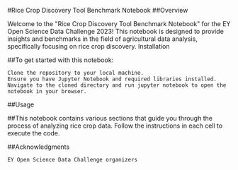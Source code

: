 #Rice Crop Discovery Tool Benchmark Notebook
##Overview

Welcome to the "Rice Crop Discovery Tool Benchmark Notebook" for the EY Open Science Data Challenge 2023! This notebook is designed to provide insights and benchmarks in the field of agricultural data analysis, specifically focusing on rice crop discovery.
Installation

##To get started with this notebook:

    Clone the repository to your local machine.
    Ensure you have Jupyter Notebook and required libraries installed.
    Navigate to the cloned directory and run jupyter notebook to open the notebook in your browser.

##Usage

##This notebook contains various sections that guide you through the process of analyzing rice crop data. Follow the instructions in each cell to execute the code.

##Acknowledgments

    EY Open Science Data Challenge organizers
